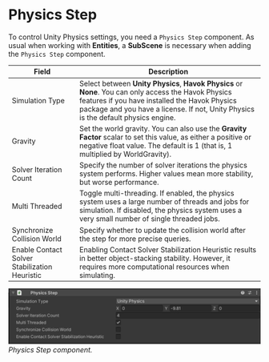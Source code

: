 # Physics Step

To control Unity Physics settings, you need a `Physics Step` component. As usual when working with **Entities**, a **SubScene** is necessary when adding the `Physics Step` component.

| Field                                         | Description                                                                                                                                                                                                                                  |
|-----------------------------------------------|----------------------------------------------------------------------------------------------------------------------------------------------------------------------------------------------------------------------------------------------|
| Simulation Type                               | Select between **Unity Physics**, **Havok Physics** or **None**. You can only access the Havok Physics features if you have installed the Havok Physics package and you have a license. If not, Unity Physics is the default physics engine. |
| Gravity                                       | Set the world gravity. You can also use the **Gravity Factor** scalar to set this value, as either a positive or negative float value. The default is 1 (that is, 1 multiplied by WorldGravity).                                             |
| Solver Iteration Count                        | Specify the number of solver iterations the physics system performs. Higher values mean more stability, but worse performance.                                                                                                               |
| Multi Threaded                                | Toggle multi-threading. If enabled, the physics system uses a large number of threads and jobs for simulation. If disabled, the physics system uses a very small number of single threaded jobs.                                             |
| Synchronize Collision World                   | Specify whether to update the collision world after the step for more precise queries.                                                                                                                                                       |
| Enable Contact Solver Stabilization Heuristic | Enabling Contact Solver Stabilization Heuristic results in better object-stacking stability. However, it requires more computational resources when simulating.                                                                              |

![collider_cast](images/physics-step.png)<br/>_Physics Step component._
